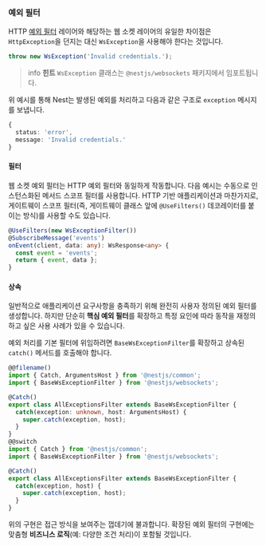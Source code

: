 ### 예외 필터

HTTP [예외 필터](/exception-filters) 레이어와 해당하는 웹 소켓 레이어의 유일한 차이점은 `HttpException`을 던지는 대신 `WsException`을 사용해야 한다는 것입니다.

```typescript
throw new WsException('Invalid credentials.');
```

> info **힌트** `WsException` 클래스는 `@nestjs/websockets` 패키지에서 임포트됩니다.

위 예시를 통해 Nest는 발생된 예외를 처리하고 다음과 같은 구조로 `exception` 메시지를 보냅니다.

```typescript
{
  status: 'error',
  message: 'Invalid credentials.'
}
```

#### 필터

웹 소켓 예외 필터는 HTTP 예외 필터와 동일하게 작동합니다. 다음 예시는 수동으로 인스턴스화된 메서드 스코프 필터를 사용합니다. HTTP 기반 애플리케이션과 마찬가지로, 게이트웨이 스코프 필터(즉, 게이트웨이 클래스 앞에 `@UseFilters()` 데코레이터를 붙이는 방식)를 사용할 수도 있습니다.

```typescript
@UseFilters(new WsExceptionFilter())
@SubscribeMessage('events')
onEvent(client, data: any): WsResponse<any> {
  const event = 'events';
  return { event, data };
}
```

#### 상속

일반적으로 애플리케이션 요구사항을 충족하기 위해 완전히 사용자 정의된 예외 필터를 생성합니다. 하지만 단순히 **핵심 예외 필터**를 확장하고 특정 요인에 따라 동작을 재정의하고 싶은 사용 사례가 있을 수 있습니다.

예외 처리를 기본 필터에 위임하려면 `BaseWsExceptionFilter`를 확장하고 상속된 `catch()` 메서드를 호출해야 합니다.

```typescript
@@filename()
import { Catch, ArgumentsHost } from '@nestjs/common';
import { BaseWsExceptionFilter } from '@nestjs/websockets';

@Catch()
export class AllExceptionsFilter extends BaseWsExceptionFilter {
  catch(exception: unknown, host: ArgumentsHost) {
    super.catch(exception, host);
  }
}
@@switch
import { Catch } from '@nestjs/common';
import { BaseWsExceptionFilter } from '@nestjs/websockets';

@Catch()
export class AllExceptionsFilter extends BaseWsExceptionFilter {
  catch(exception, host) {
    super.catch(exception, host);
  }
}
```

위의 구현은 접근 방식을 보여주는 껍데기에 불과합니다. 확장된 예외 필터의 구현에는 맞춤형 **비즈니스 로직**(예: 다양한 조건 처리)이 포함될 것입니다.